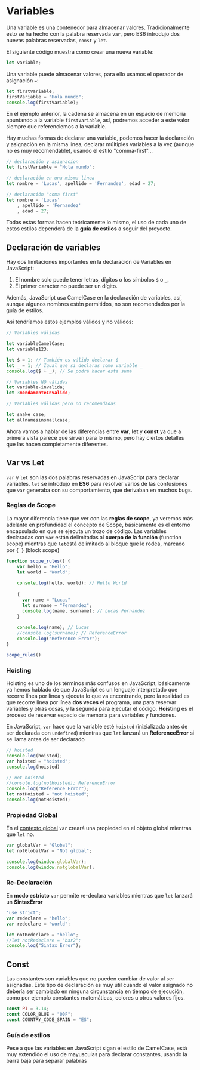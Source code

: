 # Variables

Una variable es una contenedor para almacenar valores. Tradicionalmente esto se ha hecho con la palabra reservada `var`, pero ES6 introdujo dos nuevas palabras reservadas, `const` y `let`.

El siguiente código muestra como crear una nueva variable:

``` javascript
let variable;
```

Una variable puede almacenar valores, para ello usamos el operador de asignación `=`:

``` javascript
let firstVariable;
firstVariable = "Hola mundo";
console.log(firstVariable);
```

En el ejemplo anterior, la cadena se almacena en un espacio de memoria apuntando a la variable `firstVariable`, así, podremos acceder a este valor siempre que referenciemos a la variable.

Hay muchas formas de declarar una variable, podemos hacer la declaración y asignación en la misma linea, declarar múltiples variables a la vez (aunque no es muy recomendable), usando el estilo "comma-first"...

``` javascript
// declaración y asignacion
let firstVariable = "Hola mundo";

// declaración en una misma linea
let nombre = 'Lucas', apellido = 'Fernandez', edad = 27;

// declaración "coma first"
let nombre = 'Lucas'
    , apellido = 'Fernandez'
    , edad = 27; 
```

Todas estas formas hacen teóricamente lo mismo, el uso de cada uno de estos estilos dependerá de la **guía de estilos** a seguir del proyecto.

## Declaración de variables

Hay dos limitaciones importantes en la declaración de Variables en JavaScript:

 1. El nombre solo puede tener letras, dígitos o los símbolos `$` o `_`.
 2. El primer caracter no puede ser un dígito.

Además, JavaScript usa CamelCase en la declaración de variables, así, aunque algunos nombres estén permitidos, no son recomendados por la guía de estilos.

Así tendríamos estos ejemplos válidos y no válidos:

``` javascript
// Variables válidas

let variableCamelCase;
let variable123;

let $ = 1; // También es válido declarar $
let _ = 1; // Igual que si declaras como variable _
console.log($ + _); // Se podrá hacer esta suma

// Variables NO válidas
let variable-invalida;
let 3mendamenteInvalido;

// Variables válidas pero no recomendadas

let snake_case;
let allnamesinsmallcase;

```

Ahora vamos a hablar de las diferencias entre **var**, **let** y **const** ya que a primera vista parece que sirven para lo mismo, pero hay ciertos detalles que las hacen completamente diferentes.

## Var vs Let

`var` y `let` son las dos palabras reservadas en JavaScript para declarar variables. `let` se introdujo en **ES6** para resolver varios de las confusiones que `var` generaba con su comportamiento, que derivaban en muchos bugs.

### Reglas de Scope

La mayor diferencia tiene que ver con las **reglas de scope**, ya veremos más adelante en profundidad el concepto de Scope, básicamente es el entorno encapsulado en que se ejecuta un trozo de código. Las variables declaradas con `var` están delimitadas al **cuerpo de la función** (function scope) mientras que `let`está delimitado al bloque que le rodea, marcado por `{ }` (block scope)

```javascript
function scope_rules() {
    var hello = "Hello";
    let world = "World";
  
    console.log(hello, world); // Hello World
  
    {
      var name = "Lucas"
      let surname = "Fernandez";
      console.log(name, surname); // Lucas Fernandez
    }
  
    console.log(name); // Lucas
    //console.log(surname); // ReferenceError
    console.log("Reference Error");
}

scope_rules()
```

### Hoisting

Hoisting es uno de los términos más confusos en JavaScript, básicamente ya hemos hablado de que JavaScript es un lenguaje interpretado que recorre línea por línea y ejecuta lo que va encontrando, pero la realidad es que recorre línea por línea **dos veces** el programa, una para reservar variables y otras cosas, y la segunda para ejecutar el código. **Hoisting** es el proceso de reservar espacio de memoria para variables y funciones.

En JavaScript, `var` hace que la variable esté `hoisted` (inizializada antes de ser declarada con `undefined`) mientras que `let` lanzará un **ReferenceError** si se llama antes de ser declarado

```javascript
// hoisted
console.log(hoisted);
var hoisted = "hoisted";
console.log(hoisted)

// not hoisted
//console.log(notHoisted); ReferenceError
console.log("Reference Error");
let notHoisted = "not hoisted";
console.log(notHoisted);
```

### Propiedad Global

En el [contexto global](/advanced/2_global_namespace/README.md) `var` creará una propiedad en el objeto global mientras que `let` no.

```javascript
var globalVar = "Global";
let notGlobalVar = "Not global";

console.log(window.globalVar);
console.log(window.notglobalVar);
```

### Re-Declaración

En **modo estricto** `var` permite re-declara variables mientras que `let` lanzará un **SintaxError**

```javascript
'use strict';
var redeclare = "hello";
var redeclare = "world"; 

let notRedeclare = "hello"; 
//let notRedeclare = "bar2"; 
console.log("Sintax Error");

```

## Const

Las constantes son variables que no pueden cambiar de valor al ser asignadas. Este tipo de declaración es muy útil cuando el valor asignado no debería ser cambiado en ninguna circunstancia en tiempo de ejecución, como por ejemplo constantes matemáticas, colores u otros valores fijos.

``` javascript
const PI = 3.14;
const COLOR_BLUE = "00F";
const COUNTRY_CODE_SPAIN = "ES";
```

### Guía de estilos

Pese a que las variables en JavaScript sigan el estilo de CamelCase, está muy extendido el uso de mayusculas para declarar constantes, usando la barra baja para separar palabras

